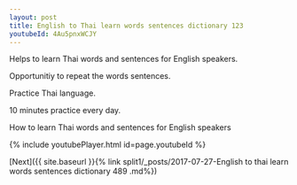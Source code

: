 ```yaml
---
layout: post
title: English to Thai learn words sentences dictionary 123 
youtubeId: 4Au5pnxWCJY
---
```

 
 
Helps to learn Thai words and sentences for English speakers.

Opportunitiy to repeat the words sentences. 

Practice Thai language. 
 
10 minutes practice every day. 
 
How to learn Thai words and sentences for English speakers 
 
{% include youtubePlayer.html id=page.youtubeId %}
 
 
[Next]({{ site.baseurl }}{% link  split1/_posts/2017-07-27-English to thai learn words sentences dictionary 489 .md%})
 
